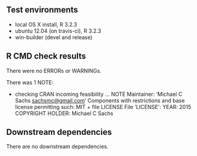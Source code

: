 ## Test environments
* local OS X install, R 3.2.3
* ubuntu 12.04 (on travis-ci), R 3.2.3
* win-builder (devel and release)

## R CMD check results
There were no ERRORs or WARNINGs.

There was 1 NOTE:

* checking CRAN incoming feasibility ... NOTE
Maintainer: ‘Michael C Sachs <sachsmc@gmail.com>’
Components with restrictions and base license permitting such:
  MIT + file LICENSE
File 'LICENSE':
  YEAR: 2015
  COPYRIGHT HOLDER: Michael C Sachs

## Downstream dependencies
There are no downstream dependencies.
